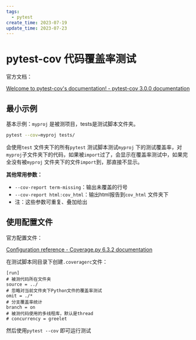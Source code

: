 ```yaml
---
tags:
  - pytest
create_time: 2023-07-19
update_time: 2023-07-23
---
```


# pytest-cov 代码覆盖率测试

官方文档：

[Welcome to pytest-cov's documentation! - pytest-cov 3.0.0 documentation](https://pytest-cov.readthedocs.io/en/latest/index.html)

## 最小示例

 基本示例：`myproj` 是被测项目，tests是测试脚本文件夹。

```bash
pytest --cov=myproj tests/
```

会使用`test` 文件夹下的所有`pytest` 测试脚本测试`myproj` 下的测试覆盖率，对`myproj`子文件夹下的代码，如果被`import`过了，会显示在覆盖率测试中，如果完全没有被`myproj` 文件夹下的文件`import`到，那直接不显示。 

**其他常用参数：**

- `--cov-report term-missing`：输出未覆盖的行号
- `--cov-report html:cov_html`：输出html报告到`cov_html` 文件夹下
- 注：这些参数可重复、叠加给出

## 使用配置文件

官方配置文件：

[Configuration reference - Coverage.py 6.3.2 documentation](https://coverage.readthedocs.io/en/latest/config.html)

在测试脚本同目录下创建`.coveragerc`文件：

```
[run]
# 被测代码所在文件夹
source = ../
# 忽略对当前文件夹下Python文件的覆盖率测试
omit = ./*
# 分支覆盖率统计
branch = on
# 被测代码使用的多线程库，默认是thread
# concurrency = greelet
```

然后使用`pytest --cov` 即可运行测试